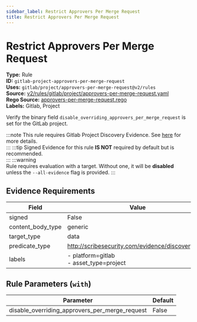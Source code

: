 ```yaml
---
sidebar_label: Restrict Approvers Per Merge Request
title: Restrict Approvers Per Merge Request
---  
```

# Restrict Approvers Per Merge Request  
**Type:** Rule  
**ID:** `gitlab-project-approvers-per-merge-request`  
**Uses:** `gitlab/project/approvers-per-merge-request@v2/rules`  
**Source:** [v2/rules/gitlab/project/approvers-per-merge-request.yaml](https://github.com/scribe-public/sample-policies/blob/main/v2/rules/gitlab/project/approvers-per-merge-request.yaml)  
**Rego Source:** [approvers-per-merge-request.rego](https://github.com/scribe-public/sample-policies/blob/main/v2/rules/gitlab/project/approvers-per-merge-request.rego)  
**Labels:** Gitlab, Project  

Verify the binary field `disable_overriding_approvers_per_merge_request` is set for the GitLab project.

:::note 
This rule requires Gitlab Project Discovery Evidence. See [here](https://scribe-security.netlify.app/platforms/discover#gitlab-discovery) for more details.  
::: 
:::tip 
Signed Evidence for this rule **IS NOT** required by default but is recommended.  
::: 
:::warning  
Rule requires evaluation with a target. Without one, it will be **disabled** unless the `--all-evidence` flag is provided.
::: 

## Evidence Requirements  
| Field | Value |
|-------|-------|
| signed | False |
| content_body_type | generic |
| target_type | data |
| predicate_type | http://scribesecurity.com/evidence/discovery/v0.1 |
| labels | - platform=gitlab<br/>- asset_type=project |

## Rule Parameters (`with`)  
| Parameter | Default |
|-----------|---------|
| disable_overriding_approvers_per_merge_request | False |

